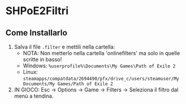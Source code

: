 # SHPoE2Filtri

## **Come Installarlo**

1. Salva il file `.filter` e mettili nella cartella:
   - NOTA: Non metterlo nella cartella 'onlinefilters' ma solo in quelle scritte in basso!
   - Windows: `%userprofile%\Documents\My Games\Path of Exile 2`
   - Linux: `steamapps/compatdata/2694490/pfx/drive_c/users/steamuser/My Documents/My Games/Path of Exile 2`
2. IN GIOCO: Esc -> Options -> Game -> Filters -> Seleziona il filtro dal menù a tendina.
